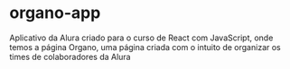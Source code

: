 # organo-app
Aplicativo da Alura criado para o curso de React com JavaScript, onde temos a página Organo, uma página criada com o intuito de organizar os times de colaboradores da Alura
